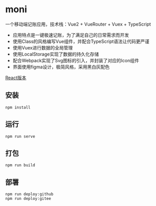 # moni

一个移动端记账应用，技术栈：Vue2 + VueRouter + Vuex + TypeScript

- 应用特点是一键极速记账，为了满足自己的日常需求而开发
- 使用Class的风格编写Vue组件，并配合TypeScript语法让代码更严谨
- 使用Vuex进行数据的全局管理
- 使用LocalStorage实现了数据的持久化存储
- 配合Webpack实现了Svg图标的引入，并封装了对应的Icon组件
- 界面使用figma设计，极简风格，采用黑白灰配色

[React版本](https://github.com/csdoker/moni-react)

## 安装

```
npm install
```

## 运行

```
npm run serve
```

## 打包

```
npm run build
```

## 部署

```
npm run deploy:github
npm run deploy:gitee
```